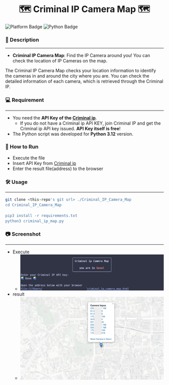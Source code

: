 # <center>  🗺️ Criminal IP Camera Map 🗺️ </center>
  
  ![Platform Badge](https://img.shields.io/badge/Platform-Windows%7CMac%7CLinux-green)
  ![Python Badge](https://img.shields.io/badge/python-3.12-blue)
  
### 📝 Description
---
- **Criminal IP Camera Map**: Find the IP Camera around you! You can check the location of IP Cameras on the map.
 
The Criminal IP Camera Map checks your location information to identify the cameras in and around the city where you are. You can check the detailed information of each camera, which is retrieved through the Criminal IP.
  
### 💻 Requirement
---
- You need the **API Key of the [Criminal ip](https://www.criminalip.io/)**.
  - If you do not have a Criminal ip API KEY, join Criminal IP and get the Criminal ip API key issued. **API Key itself is free**!
- The Python script was developed for **Python 3.12** version.
  
### 🏃 How to Run
 
- Execute the file
- Insert API Key from [Criminal ip](https://www.criminalip.io/)
- Enter the result file(address) to the browser
  
### 🛠️ Usage
---
```bash
git clone <this-repo's git url> ./Criminal_IP_Camera_Map
cd Criminal_IP_Camera_Map
 
pip3 install -r requirements.txt
python3 criminal_ip_map.py
```
### 📷 Screenshot
---
- Execute
  - ![EXE](EXE.png)
- result
  - ![RESULT](RESULT.png)